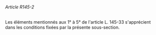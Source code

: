 ###### Article R145-2

Les éléments mentionnés aux 1° à 5° de l'article L. 145-33 s'apprécient dans les conditions fixées par la présente sous-section.

